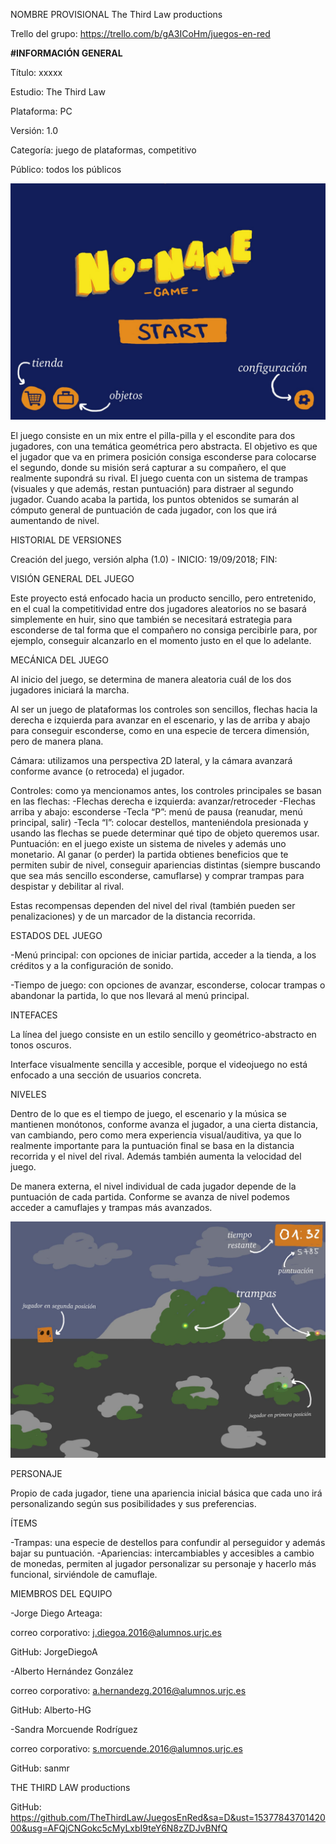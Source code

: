 ﻿NOMBRE PROVISIONAL
The Third Law productions


Trello del grupo: https://trello.com/b/gA3ICoHm/juegos-en-red


**#INFORMACIÓN GENERAL** 

Título: xxxxx

Estudio: The Third Law 

Plataforma: PC

Versión: 1.0

Categoría: juego de plataformas, competitivo

Público: todos los públicos


![Start Menu](https://github.com/TheThirdLaw/JuegosEnRed/blob/Dev/images/StartMenu.jpg)
   
   

El juego consiste en un mix entre el pilla-pilla y el escondite para dos jugadores, con una temática geométrica pero abstracta. El objetivo es que el jugador que va en primera posición consiga esconderse para colocarse el segundo, donde su misión será capturar a su compañero, el que realmente supondrá su rival. El juego cuenta con un sistema de trampas (visuales y que además, restan puntuación) para distraer al segundo jugador. Cuando acaba la partida, los puntos obtenidos se sumarán al cómputo general de puntuación de cada jugador, con los que irá aumentando de nivel.


HISTORIAL DE VERSIONES

Creación del juego, versión alpha (1.0) - INICIO: 19/09/2018; FIN:


VISIÓN GENERAL DEL JUEGO

Este proyecto está enfocado hacia un producto sencillo, pero entretenido, en el cual la competitividad entre dos jugadores aleatorios no se basará simplemente en huir, sino que también se necesitará estrategia para esconderse de tal forma que el compañero no consiga percibirle para, por ejemplo, conseguir alcanzarlo en el momento justo en el que lo adelante.


MECÁNICA DEL JUEGO

Al inicio del juego, se determina de manera aleatoria cuál de los dos jugadores iniciará la marcha. 

Al ser un juego de plataformas los controles son sencillos, flechas hacia la derecha e izquierda para avanzar en el escenario, y las de arriba y abajo para conseguir esconderse, como en una especie de tercera dimensión, pero de manera plana.

Cámara: utilizamos una perspectiva 2D lateral, y la cámara avanzará conforme avance (o retroceda) el jugador.

Controles: como ya mencionamos antes, los controles principales se basan en las flechas:
-Flechas derecha e izquierda: avanzar/retroceder
-Flechas arriba y abajo: esconderse
-Tecla “P”: menú de pausa (reanudar, menú principal, salir)
-Tecla “I”: colocar destellos, manteniéndola presionada y usando las flechas se puede determinar qué tipo de objeto queremos usar.
Puntuación: en el juego existe un sistema de niveles y además uno monetario. Al ganar (o perder) la partida obtienes beneficios que te permiten subir de nivel, conseguir apariencias distintas (siempre buscando que sea más sencillo esconderse, camuflarse) y comprar trampas para despistar y debilitar al rival.

Estas recompensas dependen del nivel del rival (también pueden ser penalizaciones) y de un marcador de la distancia recorrida.


 ESTADOS DEL JUEGO
 
-Menú principal: con opciones de iniciar partida, acceder a la tienda, a los créditos y a la configuración de sonido. 

-Tiempo de juego: con opciones de avanzar, esconderse, colocar trampas o abandonar la partida, lo que nos llevará al menú principal.


INTEFACES

La línea del juego consiste en un estilo sencillo y geométrico-abstracto en tonos oscuros.

Interface visualmente sencilla y accesible, porque el videojuego no está enfocado a una sección de usuarios concreta.


NIVELES

Dentro de lo que es el tiempo de juego, el escenario y la música se mantienen monótonos, conforme avanza el jugador, a una cierta distancia, van cambiando, pero como mera experiencia visual/auditiva, ya que lo realmente importante para la puntuación final se basa en la distancia recorrida y el nivel del rival. Además también aumenta la velocidad del juego.

De manera externa, el nivel individual de cada jugador depende de la puntuación de cada partida. Conforme se avanza de nivel podemos acceder a camuflajes y trampas más avanzados.


![Level Example](https://github.com/TheThirdLaw/JuegosEnRed/blob/Dev/images/In-game.jpg)


PERSONAJE

Propio de cada jugador, tiene una apariencia inicial básica que cada uno irá personalizando según sus posibilidades y sus preferencias.


ÍTEMS

-Trampas: una especie de destellos para confundir al perseguidor y además bajar su puntuación.
-Apariencias: intercambiables y accesibles a cambio de monedas, permiten al jugador personalizar su personaje y hacerlo más funcional, sirviéndole de camuflaje.




MIEMBROS DEL EQUIPO

-Jorge Diego Arteaga: 

correo corporativo: j.diegoa.2016@alumnos.urjc.es

GitHub: JorgeDiegoA


-Alberto Hernández González 

correo corporativo: a.hernandezg.2016@alumnos.urjc.es

GitHub: Alberto-HG


-Sandra Morcuende Rodríguez

correo corporativo: s.morcuende.2016@alumnos.urjc.es

GitHub: sanmr


THE THIRD LAW productions

GitHub: https://github.com/TheThirdLaw/JuegosEnRed&sa=D&ust=1537784370142000&usg=AFQjCNGokc5cMyLxbI9teY6N8zZDJvBNfQ



